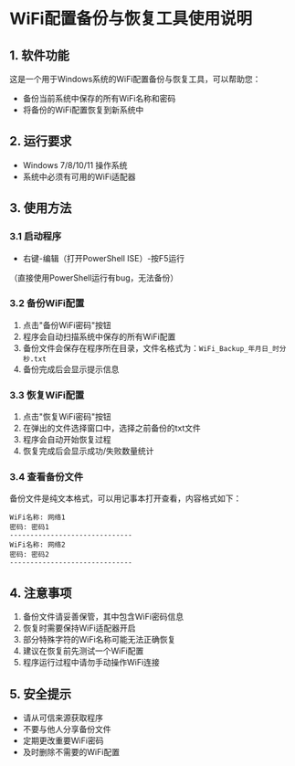 # WiFi配置备份与恢复工具使用说明

## 1. 软件功能
这是一个用于Windows系统的WiFi配置备份与恢复工具，可以帮助您：
- 备份当前系统中保存的所有WiFi名称和密码
- 将备份的WiFi配置恢复到新系统中

## 2. 运行要求
- Windows 7/8/10/11 操作系统
- 系统中必须有可用的WiFi适配器

## 3. 使用方法

### 3.1 启动程序
- 右键-编辑（打开PowerShell ISE）-按F5运行

（直接使用PowerShell运行有bug，无法备份）

### 3.2 备份WiFi配置
1. 点击"备份WiFi密码"按钮
2. 程序会自动扫描系统中保存的所有WiFi配置
3. 备份文件会保存在程序所在目录，文件名格式为：`WiFi_Backup_年月日_时分秒.txt`
4. 备份完成后会显示提示信息

### 3.3 恢复WiFi配置
1. 点击"恢复WiFi密码"按钮
2. 在弹出的文件选择窗口中，选择之前备份的txt文件
3. 程序会自动开始恢复过程
4. 恢复完成后会显示成功/失败数量统计

### 3.4 查看备份文件
备份文件是纯文本格式，可以用记事本打开查看，内容格式如下：
```
WiFi名称: 网络1
密码: 密码1
------------------------------
WiFi名称: 网络2
密码: 密码2
------------------------------
```


## 4. 注意事项
1. 备份文件请妥善保管，其中包含WiFi密码信息
2. 恢复时需要保持WiFi适配器开启
3. 部分特殊字符的WiFi名称可能无法正确恢复
4. 建议在恢复前先测试一个WiFi配置
5. 程序运行过程中请勿手动操作WiFi连接


## 5. 安全提示
- 请从可信来源获取程序
- 不要与他人分享备份文件
- 定期更改重要WiFi密码
- 及时删除不需要的WiFi配置
